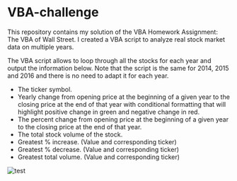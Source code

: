 # VBA-challenge

This repository contains my solution of the VBA Homework Assignment: The VBA of Wall Street. I created a VBA script to analyze real stock market data on multiple years.

The VBA script allows to loop through all the stocks for each year and output the information below. Note that the script is the same for 2014, 2015 and 2016 and there is no need to adapt it for each year.

- The ticker symbol.
- Yearly change from opening price at the beginning of a given year to the closing price at the end of that year with conditional formatting that will highlight positive change in green and negative change in red.
- The percent change from opening price at the beginning of a given year to the closing price at the end of that year.
- The total stock volume of the stock.
- Greatest % increase. (Value and corresponding ticker)
- Greatest % decrease. (Value and corresponding ticker)
- Greatest total volume. (Value and corresponding ticker)



<img src=https://github.com/NazihZaz/VBA-challenge/blob/main/VBA-challenge_Stock%20Market%20Analysis%202014.png title="2014" alt="test">
